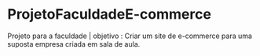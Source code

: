 # ProjetoFaculdadeE-commerce
Projeto para a faculdade |
objetivo : Criar um site de e-commerce para uma suposta empresa criada em sala de aula. 

